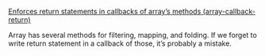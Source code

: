 ﻿[Enforces return statements in callbacks of array’s methods (array-callback-return)](http://eslint.org/docs/rules/array-callback-return)

Array has several methods for filtering, mapping, and folding. 
If we forget to write return statement in a callback of those, it’s probably a mistake.